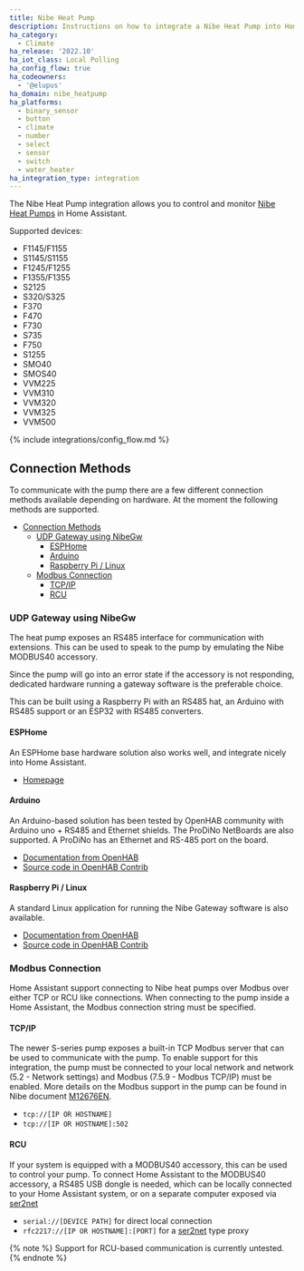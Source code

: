 ```yaml
---
title: Nibe Heat Pump
description: Instructions on how to integrate a Nibe Heat Pump into Home Assistant.
ha_category:
  - Climate
ha_release: '2022.10'
ha_iot_class: Local Polling
ha_config_flow: true
ha_codeowners:
  - '@elupus'
ha_domain: nibe_heatpump
ha_platforms:
  - binary_sensor
  - button
  - climate
  - number
  - select
  - sensor
  - switch
  - water_heater
ha_integration_type: integration
---
```


The Nibe Heat Pump integration allows you to control and monitor [Nibe Heat Pumps](https://www.nibe.eu/en-eu/products/heat-pumps) in Home Assistant.

Supported devices:

- F1145/F1155
- S1145/S1155
- F1245/F1255
- F1355/F1355
- S2125
- S320/S325
- F370
- F470
- F730
- S735
- F750
- S1255
- SMO40
- SMOS40
- VVM225
- VVM310
- VVM320
- VVM325
- VVM500

{% include integrations/config_flow.md %}

## Connection Methods

To communicate with the pump there are a few different connection methods available depending on hardware. At the moment the following methods are supported.

- [Connection Methods](#connection-methods)
  - [UDP Gateway using NibeGw](#udp-gateway-using-nibegw)
    - [ESPHome](#esphome)
    - [Arduino](#arduino)
    - [Raspberry Pi / Linux](#raspberry-pi--linux)
  - [Modbus Connection](#modbus-connection)
    - [TCP/IP](#tcpip)
    - [RCU](#rcu)

### UDP Gateway using NibeGw

The heat pump exposes an RS485 interface for communication with extensions. This can be used to speak to the pump by emulating the Nibe MODBUS40 accessory.

Since the pump will go into an error state if the accessory is not responding, dedicated hardware running a gateway software is the preferable choice.

This can be built using a Raspberry Pi with an RS485 hat, an Arduino with RS485 support or an ESP32 with RS485 converters.

#### ESPHome

An ESPHome base hardware solution also works well, and integrate nicely into Home Assistant.

- [Homepage](https://github.com/elupus/esphome-nibe)

#### Arduino

An Arduino-based solution has been tested by OpenHAB community with Arduino uno + RS485 and Ethernet shields. The ProDiNo NetBoards are also supported. A ProDiNo has an Ethernet and RS-485 port on the board.

- [Documentation from OpenHAB](https://www.openhab.org/addons/bindings/nibeheatpump/#arduino)
- [Source code in OpenHAB Contrib](https://github.com/openhab/openhab-addons/tree/main/bundles/org.openhab.binding.nibeheatpump/contrib/NibeGW/Arduino/NibeGW)

#### Raspberry Pi / Linux

A standard Linux application for running the Nibe Gateway software is also available.

- [Documentation from OpenHAB](https://www.openhab.org/addons/bindings/nibeheatpump/#raspberry-pi-or-other-linux-unix-based-boards)
- [Source code in OpenHAB Contrib](https://github.com/openhab/openhab-addons/tree/main/bundles/org.openhab.binding.nibeheatpump/contrib/NibeGW/RasPi)

### Modbus Connection

Home Assistant support connecting to Nibe heat pumps over Modbus over either TCP or RCU like connections. When connecting to the pump inside a Home Assistant, the Modbus connection string must be specified.

#### TCP/IP

The newer S-series pump exposes a built-in TCP Modbus server that can be used to communicate with the pump. To enable support for this integration, the pump must be connected to your local network and network (5.2 - Network settings) and Modbus (7.5.9 - Modbus TCP/IP) must be enabled. More details on the Modbus support in the pump can be found in Nibe document [M12676EN](https://www.nibe.eu/download/18.3db69dc1795e0d992c5722/1622634529178/Modbus%20S-series%20EN%20M12676EN-1.pdf).

- `tcp://[IP OR HOSTNAME]`
- `tcp://[IP OR HOSTNAME]:502`

#### RCU

If your system is equipped with a MODBUS40 accessory, this can be used to control your pump. To connect Home Assistant to the MODBUS40 accessory, a RS485 USB dongle is needed, which can be locally connected to your Home Assistant system, or on a separate computer exposed via [ser2net](https://linux.die.net/man/8/ser2net)

- `serial://[DEVICE PATH]` for direct local connection
- `rfc2217://[IP OR HOSTNAME]:[PORT]` for a [ser2net](https://linux.die.net/man/8/ser2net) type proxy

{% note %}
Support for RCU-based communication is currently untested.
{% endnote %}
